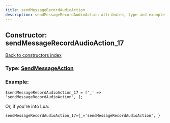 ```yaml
---
title: sendMessageRecordAudioAction
description: sendMessageRecordAudioAction attributes, type and example
---
```

## Constructor: sendMessageRecordAudioAction\_17  
[Back to constructors index](index.md)






### Type: [SendMessageAction](../types/SendMessageAction.md)


### Example:

```
$sendMessageRecordAudioAction_17 = ['_' => 'sendMessageRecordAudioAction', ];
```  

Or, if you're into Lua:  


```
sendMessageRecordAudioAction_17={_='sendMessageRecordAudioAction', }

```



